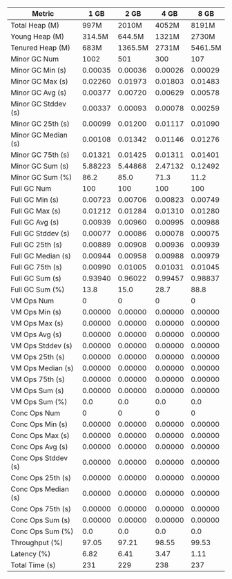 | Metric | 1 GB | 2 GB | 4 GB | 8 GB |
|------|----|----|----|----|
| Total Heap (M) | 997M | 2010M | 4052M | 8191M |
| Young Heap (M) | 314.5M | 644.5M | 1321M | 2730M |
| Tenured Heap (M) | 683M | 1365.5M | 2731M | 5461.5M |
| Minor GC Num | 1002 | 501 | 300 | 107 |
| Minor GC Min (s) | 0.00035 | 0.00036 | 0.00026 | 0.00029 |
| Minor GC Max (s) | 0.02260 | 0.01973 | 0.01803 | 0.01483 |
| Minor GC Avg (s) | 0.00377 | 0.00720 | 0.00629 | 0.00578 |
| Minor GC Stddev (s) | 0.00337 | 0.00093 | 0.00078 | 0.00259 |
| Minor GC 25th (s) | 0.00099 | 0.01200 | 0.01117 | 0.01090 |
| Minor GC Median (s) | 0.00108 | 0.01342 | 0.01146 | 0.01276 |
| Minor GC 75th (s) | 0.01321 | 0.01425 | 0.01311 | 0.01401 |
| Minor GC Sum (s) | 5.88223 | 5.44868 | 2.47132 | 0.12492 |
| Minor GC Sum (%) | 86.2 | 85.0 | 71.3 | 11.2 |
| Full GC Num | 100 | 100 | 100 | 100 |
| Full GC Min (s) | 0.00723 | 0.00706 | 0.00823 | 0.00749 |
| Full GC Max (s) | 0.01212 | 0.01284 | 0.01310 | 0.01280 |
| Full GC Avg (s) | 0.00939 | 0.00960 | 0.00995 | 0.00988 |
| Full GC Stddev (s) | 0.00077 | 0.00086 | 0.00078 | 0.00075 |
| Full GC 25th (s) | 0.00889 | 0.00908 | 0.00936 | 0.00939 |
| Full GC Median (s) | 0.00944 | 0.00958 | 0.00988 | 0.00979 |
| Full GC 75th (s) | 0.00990 | 0.01005 | 0.01031 | 0.01045 |
| Full GC Sum (s) | 0.93940 | 0.96022 | 0.99457 | 0.98837 |
| Full GC Sum (%) | 13.8 | 15.0 | 28.7 | 88.8 |
| VM Ops Num | 0 | 0 | 0 | 0 |
| VM Ops Min (s) | 0.00000 | 0.00000 | 0.00000 | 0.00000 |
| VM Ops Max (s) | 0.00000 | 0.00000 | 0.00000 | 0.00000 |
| VM Ops Avg (s) | 0.00000 | 0.00000 | 0.00000 | 0.00000 |
| VM Ops Stddev (s) | 0.00000 | 0.00000 | 0.00000 | 0.00000 |
| VM Ops 25th (s) | 0.00000 | 0.00000 | 0.00000 | 0.00000 |
| VM Ops Median (s) | 0.00000 | 0.00000 | 0.00000 | 0.00000 |
| VM Ops 75th (s) | 0.00000 | 0.00000 | 0.00000 | 0.00000 |
| VM Ops Sum (s) | 0.00000 | 0.00000 | 0.00000 | 0.00000 |
| VM Ops Sum (%) | 0.0 | 0.0 | 0.0 | 0.0 |
| Conc Ops Num | 0 | 0 | 0 | 0 |
| Conc Ops Min (s) | 0.00000 | 0.00000 | 0.00000 | 0.00000 |
| Conc Ops Max (s) | 0.00000 | 0.00000 | 0.00000 | 0.00000 |
| Conc Ops Avg (s) | 0.00000 | 0.00000 | 0.00000 | 0.00000 |
| Conc Ops Stddev (s) | 0.00000 | 0.00000 | 0.00000 | 0.00000 |
| Conc Ops 25th (s) | 0.00000 | 0.00000 | 0.00000 | 0.00000 |
| Conc Ops Median (s) | 0.00000 | 0.00000 | 0.00000 | 0.00000 |
| Conc Ops 75th (s) | 0.00000 | 0.00000 | 0.00000 | 0.00000 |
| Conc Ops Sum (s) | 0.00000 | 0.00000 | 0.00000 | 0.00000 |
| Conc Ops Sum (%) | 0.0 | 0.0 | 0.0 | 0.0 |
| Throughput (%) | 97.05 | 97.21 | 98.55 | 99.53 |
| Latency (%) | 6.82 | 6.41 | 3.47 | 1.11 |
| Total Time (s) | 231 | 229 | 238 | 237 |
